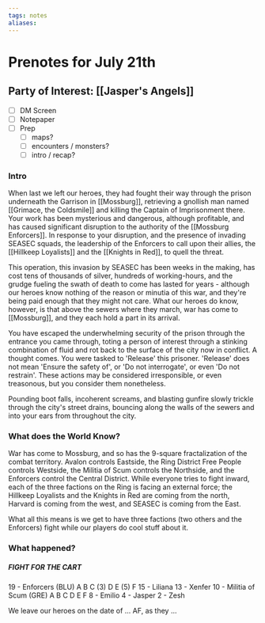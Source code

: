 ```yaml
---
tags: notes
aliases:
---
```


# Prenotes for July 21th
## Party of Interest: [[Jasper's Angels]]
- [ ] DM Screen
- [ ] Notepaper
- [ ] Prep
	- [ ] maps?
	- [ ] encounters / monsters?
	- [ ] intro / recap?

### Intro

When last we left our heroes, they had fought their way through the prison underneath the Garrison in [[Mossburg]], retrieving a gnollish man named [[Grimace, the Coldsmile]] and killing the Captain of Imprisonment there. Your work has been mysterious and dangerous, although profitable, and has caused significant disruption to the authority of the [[Mossburg Enforcers]]. In response to your disruption, and the presence of invading SEASEC squads, the leadership of the Enforcers to call upon their allies, the [[Hillkeep Loyalists]] and the [[Knights in Red]], to quell the threat. 

This operation, this invasion by SEASEC has been weeks in the making, has cost tens of thousands of silver, hundreds of working-hours, and the grudge fueling the swath of death to come has lasted for years - although our heroes know nothing of the reason or minutia of this war, and they're being paid enough that they might not care. What our heroes do know, however, is that above the sewers where they march, war has come to [[Mossburg]], and they each hold a part in its arrival.

You have escaped the underwhelming security of the prison through the entrance you came through, toting a person of interest through a stinking combination of fluid and rot back to the surface of the city now in conflict. A thought comes. You were tasked to 'Release' this prisoner. 'Release' does not mean 'Ensure the safety of', or 'Do not interrogate', or even 'Do not restrain'. These actions may be considered irresponsible, or even treasonous, but you consider them nonetheless.

Pounding boot falls, incoherent screams, and blasting gunfire slowly trickle through the city's street drains, bouncing along the walls of the sewers and into your ears from throughout the city.

### What does the World Know?

War has come to Mossburg, and so has the 9-square fractalization of the combat territory. Avalon controls Eastside, the Ring District Free People controls Westside, the Militia of Scum controls the Northside, and the Enforcers control the Central District. While everyone tries to fight inward, each of the three factions on the Ring is facing an external force; the Hillkeep Loyalists and the Knights in Red are coming from the north, Harvard is coming from the west, and SEASEC is coming from the East.

What all this means is we get to have three factions (two others and the Enforcers) fight while our players do cool stuff about it.

### What happened?

##### FIGHT FOR THE CART
19 - Enforcers (BLU)
	A
	B
	C (3)
	D
	E (5)
	F
15 - Liliana
13 - Xenfer
10 - Militia of Scum (GRE)
	A
	B
	C
	D
	E
	F
8 - Emilio
4 - Jasper
2 - Zesh

We leave our heroes on the date of ... AF, as they ...